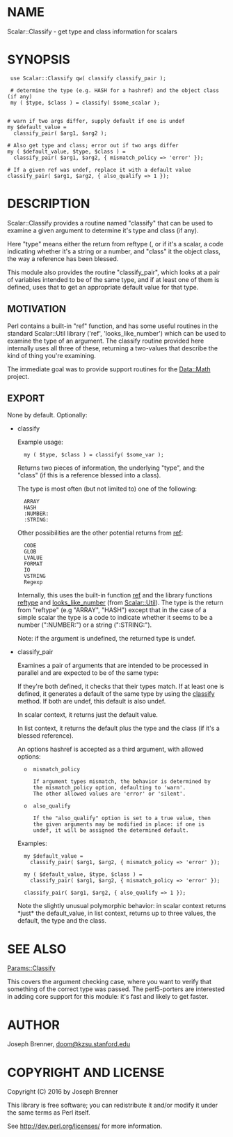 # NAME

Scalar::Classify - get type and class information for scalars

# SYNOPSIS

     use Scalar::Classify qw( classify classify_pair );

     # determine the type (e.g. HASH for a hashref) and the object class (if any)
     my ( $type, $class ) = classify( $some_scalar );


    # warn if two args differ, supply default if one is undef
    my $default_value =
      classify_pair( $arg1, $arg2 );

    # Also get type and class; error out if two args differ
    my ( $default_value, $type, $class ) =
      classify_pair( $arg1, $arg2, { mismatch_policy => 'error' });

    # If a given ref was undef, replace it with a default value
    classify_pair( $arg1, $arg2, { also_qualify => 1 });

# DESCRIPTION

Scalar::Classify provides a routine named "classify" that can be used
to examine a given argument to determine it's type and class (if any).

Here "type" means either the return from reftype (, or if it's a scalar,
a code indicating whether it's a string or a number, and "class"
it the object class, the way a reference has been blessed.

This module also provides the routine "classify\_pair", which
looks at a pair of variables intended to be of the same type, and
if at least one of them is defined, uses that to get an
appropriate default value for that type.

## MOTIVATION

Perl contains a built-in "ref" function, and has some useful
routines in the standard Scalar::Util library ('ref',
'looks\_like\_number') which can be used to examine the type of an
argument.  The classify routine provided here internally uses all
three of these, returning a two-values that describe the kind of
thing you're examining.

The immediate goal was to provide support routines for the
[Data::Math](https://metacpan.org/pod/Data::Math) project.

## EXPORT

None by default. Optionally:

- classify

    Example usage:

        my ( $type, $class ) = classify( $some_var );

    Returns two pieces of information, the underlying "type", and the
    "class" (if this is a reference blessed into a class).

    The type is most often (but not limited to) one of the following:

        ARRAY
        HASH
        :NUMBER:
        :STRING:

    Other possibilities are the other potential returns from [ref](https://metacpan.org/pod/ref):

        CODE
        GLOB
        LVALUE
        FORMAT
        IO
        VSTRING
        Regexp

    Internally, this uses the built-in function [ref](https://metacpan.org/pod/ref) and the library
    functions [reftype](https://metacpan.org/pod/reftype) and [looks\_like\_number](https://metacpan.org/pod/looks_like_number) (from [Scalar::Util](https://metacpan.org/pod/Scalar::Util)).
    The type is the return from "reftype" (e.g "ARRAY", "HASH")
    except that in the case of a simple scalar the type is a code to
    indicate whether it seems to be a number (":NUMBER:") or a string
    (":STRING:").

    Note: if the argument is undefined, the returned type is undef.

- classify\_pair

    Examines a pair of arguments that are intended to be processed in
    parallel and are expected to be of the same type:

    If they're both defined, it checks that their types match.
    If at least one is defined, it generates a default of the
    same type by using the [classify](https://metacpan.org/pod/classify) method.  If both are
    undef, this default is also undef.

    In scalar context, it returns just the default value.

    In list context, it returns the default plus the type and
    the class (if it's a blessed reference).

    An options hashref is accepted as a third argument, with
    allowed options:

        o  mismatch_policy

           If argument types mismatch, the behavior is determined by
           the mismatch_policy option, defaulting to 'warn'.
           The other allowed values are 'error' or 'silent'.

        o  also_qualify

           If the "also_qualify" option is set to a true value, then
           the given arguments may be modified in place: if one is
           undef, it will be assigned the determined default.

    Examples:

        my $default_value =
          classify_pair( $arg1, $arg2, { mismatch_policy => 'error' });

        my ( $default_value, $type, $class ) =
          classify_pair( $arg1, $arg2, { mismatch_policy => 'error' });

        classify_pair( $arg1, $arg2, { also_qualify => 1 });

    Note the slightly unusual polymorphic behavior: in scalar
    context returns \*just\* the default\_value, in list context,
    returns up to three values, the default, the type and the class.

# SEE ALSO

[Params::Classify](https://metacpan.org/pod/Params::Classify)

This covers the argument checking case, where you want to verify
that something of the correct type was passed.  The perl5-porters
are interested in adding core support for this module: it's fast
and likely to get faster.

# AUTHOR

Joseph Brenner, <doom@kzsu.stanford.edu>

# COPYRIGHT AND LICENSE

Copyright (C) 2016 by Joseph Brenner

This library is free software; you can redistribute it and/or modify
it under the same terms as Perl itself.

See http://dev.perl.org/licenses/ for more information.
